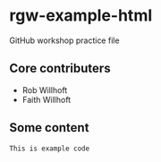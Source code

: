 # rgw-example-html
GitHub workshop practice file
## Core contributers
- Rob Willhoft
- Faith Willhoft
## Some content

```
This is example code
```

